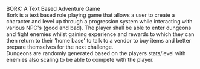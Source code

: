 BORK: A Text Based Adventure Game<br/>
Bork is a text based role playing game that allows a user to create a character
and level up through a progression system while interacting with various NPC's
(good and bad). The player shall be able to enter dungeons and fight enemies 
whilst gaining experience and rewards to which they can then return to their
'home base' to talk to a vendor to buy items and better prepare themselves for
the next challenge.<br/>
Dungeons are randomly generated based on the players stats/level with enemies 
also scaling to be able to compete with the player.
